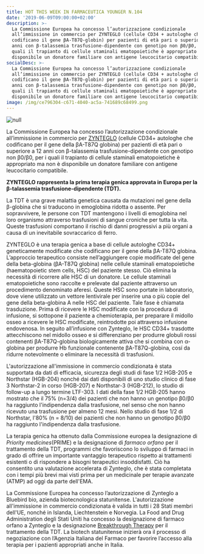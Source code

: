 ```yaml
---
title: HOT THIS WEEK IN FARMACEUTICA YOUNGER N.104
date: '2019-06-09T09:00:00+02:00'
description: >-
  La Commissione Europea ha concesso l’autorizzazione condizionale
  all’immissione in commercio per ZYNTEGLO (cellule CD34 + autologhe che
  codificano il gene βA-T87Q-globin) per pazienti di età pari o superiore a 12
  anni con β-talassemia trasfusione-dipendente con genotipo non β0/β0, per i
  quali il trapianto di cellule staminali ematopoietiche è appropriato ma non è
  disponibile un donatore familiare con antigene leucocitario compatibile. 
socialDesc: >-
  La Commissione Europea ha concesso l’autorizzazione condizionale
  all’immissione in commercio per ZYNTEGLO (cellule CD34 + autologhe che
  codificano il gene βA-T87Q-globin) per pazienti di età pari o superiore a 12
  anni con β-talassemia trasfusione-dipendente con genotipo non β0/β0, per i
  quali il trapianto di cellule staminali ematopoietiche è appropriato ma non è
  disponibile un donatore familiare con antigene leucocitario compatibile. 
image: /img/ce796304-c671-4040-ac5a-741689c68499.png
---
```

![null](/img/ce796304-c671-4040-ac5a-741689c68499.png)

La Commissione Europea ha concesso l’autorizzazione condizionale all’immissione in commercio per [ZYNTEGLO](http://investor.bluebirdbio.com/news-releases/news-release-details/bluebird-bio-announces-eu-conditional-marketing-authorization) (cellule CD34+ autologhe che codificano per il gene della βA-T87Q globina) per pazienti di età pari o superiore a 12 anni con β-talassemia trasfusione-dipendente con genotipo non β0/β0, per i quali il trapianto di cellule staminali ematopoietiche è appropriato ma non è disponibile un donatore familiare con antigene leucocitario compatibile. 

**ZYNTEGLO rappresenta la prima terapia genica approvata in Europa per la β-talassemia trasfusione-dipendente (TDT).**

La TDT è una grave malattia genetica causata da mutazioni nel gene della β-globina che si traducono in emoglobina ridotta o assente. Per sopravvivere, le persone con TDT mantengono i livelli di emoglobina nel loro organismo attraverso trasfusioni di sangue croniche per tutta la vita. Queste trasfusioni comportano il rischio di danni progressivi a più organi a causa di un inevitabile sovraccarico di ferro. 

ZYNTEGLO è una terapia genica a base di cellule autologhe CD34+ geneticamente modificate che codificano per il gene della βA-T87Q globina. L’approccio terapeutico consiste nell’aggiungere copie modificate del gene della beta-globina (βA-T87Q globina) nelle cellule staminali ematopoietiche (haematopoietic stem cells, HSC) del paziente stesso. Ciò elimina la necessità di ricorrere alle HSC di un donatore. Le cellule staminali ematopoietiche sono raccolte e prelevate dal paziente attraverso un procedimento denominato aferesi. Queste HSC sono portate in laboratorio, dove viene utilizzato un vettore lentivirale per inserire una o più copie del gene della beta-globina A nelle HSC del paziente. Tale fase è chiamata trasduzione. Prima di ricevere le HSC modificate con la procedura di infusione, si sottopone il paziente a chemioterapia, per preparare il midollo osseo a ricevere le HSC modificate, reintrodotte poi attraverso infusione endovenosa. In seguito all’infusione con Zynteglo, le HSC CD34+  trasdotte attecchiscono nel midollo osseo e si differenziano per produrre globuli rossi contenenti βA-T87Q-globina biologicamente attiva che si combina con α-globina per produrre Hb funzionale contenente βA-T87Q-globina, cosí da ridurre notevolmente o eliminare la necessità di trasfusioni.

L'autorizzazione all'immissione in commercio condizionata è stata supportata da dati di efficacia, sicurezza degli studi di fase 1/2 HGB-205 e Northstar (HGB-204) nonché dai dati disponibili di uno studio clinico di fase 3 Northstar-2 in corso (HGB-207) e Northstar-3 (HGB-212), lo studio di follow-up a lungo termine LTF-303. I dati della fase 1/2 HGB-205 hanno mostrato che il 75% (n=3/4) dei pazienti che non hanno un genotipo β0/β0 ha raggiunto l'indipendenza dalla trasfusione, nel senso che non hanno ricevuto una trasfusione per almeno 12 mesi. Nello studio di fase 1/2 di Northstar, l'80% (n = 8/10) dei pazienti che non hanno un genotipo β0/β0 ha raggiunto l'indipendenza dalla trasfusione.

La terapia genica ha ottenuto dalla Commissione europea la designazione di _Priority medicines_(PRIME) e la designazione di _farmaco orfano_ per il trattamento della TDT, programmi che favoriscono lo sviluppo di farmaci in grado di offrire un importante vantaggio terapeutico rispetto ai trattamenti esistenti o di rispondere a bisogni terapeutici insoddisfatti. Ciò ha consentito una valutazione accelerata di Zynteglo, che è stata completata con i tempi più brevi mai visti prima per un medicinale per terapie avanzate (ATMP) ad oggi da parte dell'EMA.

La Commissione Europea ha concesso l’autorizzazione di Zynteglo a Bluebird bio, azienda biotecnologica statunitense. L'autorizzazione all'immissione in commercio condizionata è valida in tutti i 28 Stati membri dell'UE, nonché in Islanda, Liechtenstein e Norvegia. La Food and Drug Administration degli Stati Uniti ha concesso la designazione di farmaco orfano a Zynteglo e la designazione [Breakthrough Therapy](https://www.farmaceuticayounger.science/blog/2018/12/breakthrough-therapy/) per il trattamento della TDT. La biotech statunitense inizierà ora il processo di negoziazione con l’Agenzia Italiana del Farmaco per favorire l’accesso alla terapia per i pazienti appropriati anche in Italia.
